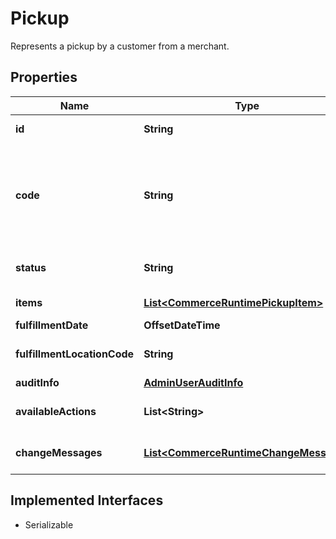 

# Pickup

Represents a pickup by a customer from a merchant.

## Properties

| Name | Type | Description | Notes |
|------------ | ------------- | ------------- | -------------|
|**id** | **String** | ID of the fulfillment unit. |  [optional] |
|**code** | **String** | A human-readable identifier for this fulfillment unit.  If not set on create, will be autogenerated as a string of the form      {fulfillmentUnitType} #{next available int} |  [optional] |
|**status** | **String** | Status of the fulfillment unit  See FulfillmentStatusConst |  [optional] |
|**items** | [**List&lt;CommerceRuntimePickupItem&gt;**](CommerceRuntimePickupItem.md) | List of items in the fulfillment unit |  [optional] |
|**fulfillmentDate** | **OffsetDateTime** | Date of the pickup |  [optional] |
|**fulfillmentLocationCode** | **String** | Location code from which to obtain this item |  [optional] |
|**auditInfo** | [**AdminUserAuditInfo**](AdminUserAuditInfo.md) |  |  [optional] |
|**availableActions** | **List&lt;String&gt;** | Actions that can be taken on this fulfillment unit |  [optional] |
|**changeMessages** | [**List&lt;CommerceRuntimeChangeMessage&gt;**](CommerceRuntimeChangeMessage.md) | Change messages related to the fulfillment unit. |  [optional] |


## Implemented Interfaces

* Serializable


